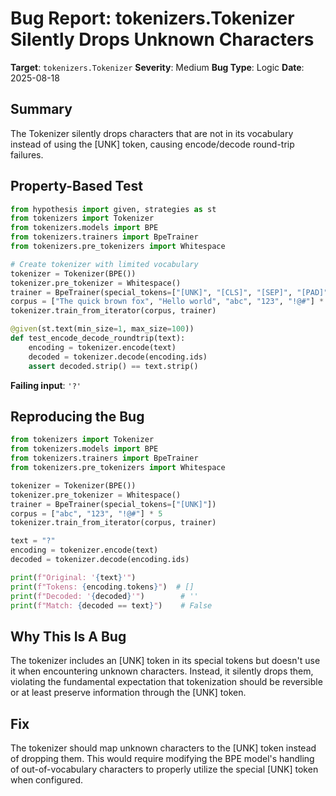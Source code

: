 # Bug Report: tokenizers.Tokenizer Silently Drops Unknown Characters

**Target**: `tokenizers.Tokenizer`
**Severity**: Medium
**Bug Type**: Logic
**Date**: 2025-08-18

## Summary

The Tokenizer silently drops characters that are not in its vocabulary instead of using the [UNK] token, causing encode/decode round-trip failures.

## Property-Based Test

```python
from hypothesis import given, strategies as st
from tokenizers import Tokenizer
from tokenizers.models import BPE
from tokenizers.trainers import BpeTrainer
from tokenizers.pre_tokenizers import Whitespace

# Create tokenizer with limited vocabulary
tokenizer = Tokenizer(BPE())
tokenizer.pre_tokenizer = Whitespace()
trainer = BpeTrainer(special_tokens=["[UNK]", "[CLS]", "[SEP]", "[PAD]", "[MASK]"])
corpus = ["The quick brown fox", "Hello world", "abc", "123", "!@#"] * 5
tokenizer.train_from_iterator(corpus, trainer)

@given(st.text(min_size=1, max_size=100))
def test_encode_decode_roundtrip(text):
    encoding = tokenizer.encode(text)
    decoded = tokenizer.decode(encoding.ids)
    assert decoded.strip() == text.strip()
```

**Failing input**: `'?'`

## Reproducing the Bug

```python
from tokenizers import Tokenizer
from tokenizers.models import BPE
from tokenizers.trainers import BpeTrainer
from tokenizers.pre_tokenizers import Whitespace

tokenizer = Tokenizer(BPE())
tokenizer.pre_tokenizer = Whitespace()
trainer = BpeTrainer(special_tokens=["[UNK]"])
corpus = ["abc", "123", "!@#"] * 5
tokenizer.train_from_iterator(corpus, trainer)

text = "?"
encoding = tokenizer.encode(text)
decoded = tokenizer.decode(encoding.ids)

print(f"Original: '{text}'")
print(f"Tokens: {encoding.tokens}")  # []
print(f"Decoded: '{decoded}'")        # ''
print(f"Match: {decoded == text}")    # False
```

## Why This Is A Bug

The tokenizer includes an [UNK] token in its special tokens but doesn't use it when encountering unknown characters. Instead, it silently drops them, violating the fundamental expectation that tokenization should be reversible or at least preserve information through the [UNK] token.

## Fix

The tokenizer should map unknown characters to the [UNK] token instead of dropping them. This would require modifying the BPE model's handling of out-of-vocabulary characters to properly utilize the special [UNK] token when configured.